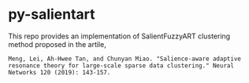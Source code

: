 # py-salientart
This repo provides an implementation of SalientFuzzyART clustering method proposed in the artile,
```
Meng, Lei, Ah-Hwee Tan, and Chunyan Miao. "Salience-aware adaptive resonance theory for large-scale sparse data clustering." Neural Networks 120 (2019): 143-157.
```

